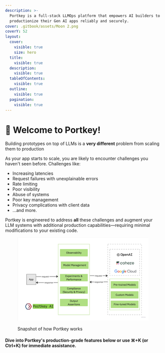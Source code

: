 ```yaml
---
description: >-
  Portkey is a full-stack LLMOps platform that empowers AI builders to
  productionize their Gen AI apps reliably and securely.
cover: .gitbook/assets/Moon 2.png
coverY: 52
layout:
  cover:
    visible: true
    size: hero
  title:
    visible: true
  description:
    visible: true
  tableOfContents:
    visible: true
  outline:
    visible: true
  pagination:
    visible: true
---
```


# 👋 Welcome to Portkey!

Building prototypes on top of LLMs is a **very different** problem from scaling them to production

As your app starts to scale, you are likely to encounter challenges you haven't seen before. Challenges like:

* Increasing latencies
* Request failures with unexplainable errors
* Rate limiting
* Poor visibility
* Abuse of systems
* Poor key management
* Privacy complications with client data
* ...and more.

Portkey is engineered to address **all** these challenges and augment your LLM systems with additional production capabilities—requiring minimal modifications to your existing code.

<figure><img src=".gitbook/assets/portkey-middleware-v2.jpeg" alt=""><figcaption><p>Snapshot of how Portkey works</p></figcaption></figure>

#### **Dive into Portkey's production-grade features below or use ⌘+K (or Ctrl+K) for immediate assistance.**
